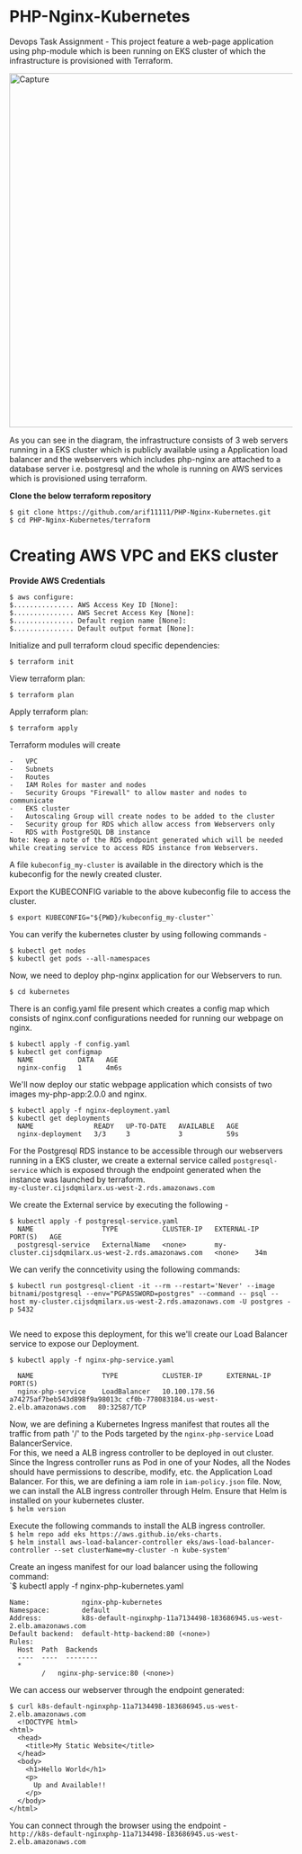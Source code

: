 # PHP-Nginx-Kubernetes
Devops Task Assignment - 
This project feature a web-page application using php-module which is been running on EKS cluster of which the infrastructure is provisioned with Terraform.

<img width="630" alt="Capture" src="https://user-images.githubusercontent.com/33144027/115149929-dd5dbd00-a083-11eb-954f-e8fed65c7df4.PNG">

As you can see in the diagram, the infrastructure consists of 3 web servers running in a EKS cluster which is publicly available using a Application load balancer and the webservers which includes php-nginx are attached to a database server i.e. postgresql and the whole is running on AWS services which is provisioned using terraform.

**Clone the below terraform repository**
```
$ git clone https://github.com/arif11111/PHP-Nginx-Kubernetes.git
$ cd PHP-Nginx-Kubernetes/terraform
```

<h1> Creating AWS VPC and EKS cluster </h1>

**Provide AWS Credentials**

```
$ aws configure:
$............... AWS Access Key ID [None]:
$............... AWS Secret Access Key [None]:
$............... Default region name [None]:
$............... Default output format [None]:
```

Initialize and pull terraform cloud specific dependencies:
```
$ terraform init
```
View terraform plan:
```
$ terraform plan
```
Apply terraform plan:
```
$ terraform apply
```

Terraform modules will create
```
-   VPC
-   Subnets
-   Routes
-   IAM Roles for master and nodes
-   Security Groups "Firewall" to allow master and nodes to communicate
-   EKS cluster
-   Autoscaling Group will create nodes to be added to the cluster
-   Security group for RDS which allow access from Webservers only
-   RDS with PostgreSQL DB instance
Note: Keep a note of the RDS endpoint generated which will be needed while creating service to access RDS instance from Webservers.
```

A file `kubeconfig_my-cluster` is available in the directory which is the kubeconfig for the newly created cluster.

Export the KUBECONFIG variable to the above kubeconfig file to access the cluster.<br>
```
$ export KUBECONFIG="${PWD}/kubeconfig_my-cluster"`
````
You can verify the kubernetes cluster by using following commands -
```
$ kubectl get nodes
$ kubectl get pods --all-namespaces
```

Now, we need to deploy php-nginx application for our Webservers to run.
```
$ cd kubernetes
```

There is an config.yaml file present which creates a config map which consists of nginx.conf configurations needed for running our webpage on nginx.</br>
```
$ kubectl apply -f config.yaml
$ kubectl get configmap
  NAME           DATA   AGE
  nginx-config   1      4m6s
```
We'll now deploy our static webpage application which consists of two images my-php-app:2.0.0 and nginx.</br>
```
$ kubectl apply -f nginx-deployment.yaml
$ kubectl get deployments
  NAME               READY   UP-TO-DATE   AVAILABLE   AGE
  nginx-deployment   3/3     3            3           59s
```
For the Postgresql RDS instance to be accessible through our webservers running in a EKS cluster, we create a external service called `postgresql-service` which is exposed through the endpoint generated when the instance was launched by terraform.</br>
`my-cluster.cijsdqmilarx.us-west-2.rds.amazonaws.com` </br>

We create the External service by executing the following - </br>
```
$ kubectl apply -f postgresql-service.yaml
  NAME                 TYPE           CLUSTER-IP   EXTERNAL-IP                                           PORT(S)   AGE
  postgresql-service   ExternalName   <none>       my-cluster.cijsdqmilarx.us-west-2.rds.amazonaws.com   <none>    34m
```
We can verify the conncetivity using the following commands: </br>
```
$ kubectl run postgresql-client -it --rm --restart='Never' --image bitnami/postgresql --env="PGPASSWORD=postgres" --command -- psql --host my-cluster.cijsdqmilarx.us-west-2.rds.amazonaws.com -U postgres -p 5432
  
```


We need to expose this deployment, for this we'll create our Load Balancer service to expose our Deployment.
```
$ kubectl apply -f nginx-php-service.yaml

  NAME                 TYPE           CLUSTER-IP      EXTERNAL-IP                                                               PORT(S)      
  nginx-php-service    LoadBalancer   10.100.178.56   a74275af7beb543d898f9a98013c cf0b-778083184.us-west-2.elb.amazonaws.com   80:32587/TCP  
```


Now, we are defining a Kubernetes Ingress manifest  that routes all the traffic from path '/' to the Pods targeted by the `nginx-php-service`  Load BalancerService. </br>
For this, we need a ALB ingress controller to be deployed in out cluster. 
Since the Ingress controller runs as Pod in one of your Nodes, all the Nodes should have permissions to describe, modify, etc. the Application Load Balancer. For this, we are defining a iam role in `iam-policy.json` file.
Now, we can install the ALB ingress controller through Helm. Ensure that Helm is installed on your kubernetes cluster. </br>
`$ helm version` </br>

Execute the following commands to install the ALB ingress controller. </br>
`$ helm repo add eks https://aws.github.io/eks-charts.` </br>
`$ helm install aws-load-balancer-controller eks/aws-load-balancer-controller --set clusterName=my-cluster -n kube-system'` </br>

Create an ingess manifest for our load balancer using the following command: </br>
`$ kubectl apply -f nginx-php-kubernetes.yaml </br>
```
Name:             nginx-php-kubernetes
Namespace:        default
Address:          k8s-default-nginxphp-11a7134498-183686945.us-west-2.elb.amazonaws.com
Default backend:  default-http-backend:80 (<none>)
Rules:
  Host  Path  Backends
  ----  ----  --------
  *
        /   nginx-php-service:80 (<none>)
```

We can access our webserver through the endpoint generated: </br>
```
$ curl k8s-default-nginxphp-11a7134498-183686945.us-west-2.elb.amazonaws.com
  <!DOCTYPE html>
<html>
  <head>
    <title>My Static Website</title>
  </head>
  <body>
    <h1>Hello World</h1>
    <p>
      Up and Available!!
    </p>
  </body>
</html>
```
You can connect through the browser using the endpoint - </br>
`http://k8s-default-nginxphp-11a7134498-183686945.us-west-2.elb.amazonaws.com`



























